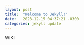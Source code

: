 ```yaml
---
layout: post
title:  "Welcome to Jekyll!"
date:   2023-12-15 04:37:21 -0300
categories: jekyll update
---
```

WIKI